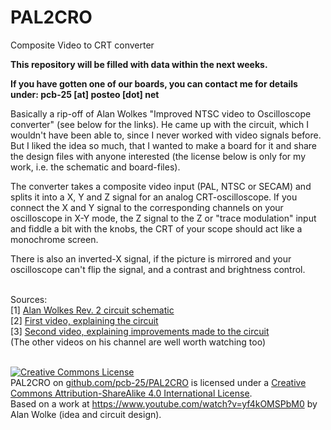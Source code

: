 # PAL2CRO
Composite Video to CRT converter

<b>This repository will be filled with data within the next weeks.</b>

<b>If you have gotten one of our boards, you can contact me for details under: pcb-25 [at] posteo [dot] net</b>

Basically a rip-off of Alan Wolkes "Improved NTSC video to Oscilloscope converter" (see below for the links). He came up with the circuit, which I wouldn't have been able to, since I never worked with video signals before. But I liked the idea so much, that I wanted to make a board for it and share the design files with anyone interested (the license below is only for my work, i.e. the schematic and board-files).

The converter takes a composite video input (PAL, NTSC or SECAM) and splits it into a X, Y and Z signal for an analog CRT-oscilloscope. If you connect the X and Y signal to the corresponding channels on your oscilloscope in X-Y mode, the Z signal to the Z or "trace modulation" input and fiddle a bit with the knobs, the CRT of your scope should act like a monochrome screen.

There is also an inverted-X signal, if the picture is mirrored and your oscilloscope can't flip the signal, and a contrast and brightness control.<br /><br />

Sources:<br />
[1] <a href="http://www.qsl.net/w2aew/W2AEW_NTSC_2_Scope_2.pdf">Alan Wolkes Rev. 2 circuit schematic</a><br />
[2] <a href="https://www.youtube.com/watch?v=5FYF5uhCzAM">First video, explaining the circuit</a><br />
[3] <a href="https://www.youtube.com/watch?v=yf4kOMSPbM0">Second video, explaining improvements made to the circuit</a><br />
(The other videos on his channel are well worth watching too)<br /><br />

<a rel="license" href="http://creativecommons.org/licenses/by-sa/4.0/"><img alt="Creative Commons License" style="border-width:0" src="https://i.creativecommons.org/l/by-sa/4.0/88x31.png" /></a><br /><span xmlns:dct="http://purl.org/dc/terms/" property="dct:title">PAL2CRO</span> on <a xmlns:cc="http://creativecommons.org/ns#" href="github.com/pcb-25/PAL2CRO" property="cc:attributionName" rel="cc:attributionURL">github.com/pcb-25/PAL2CRO</a> is licensed under a <a rel="license" href="http://creativecommons.org/licenses/by-sa/4.0/">Creative Commons Attribution-ShareAlike 4.0 International License</a>.<br />Based on a work at <a xmlns:dct="http://purl.org/dc/terms/" href="https://www.youtube.com/watch?v=yf4kOMSPbM0" rel="dct:source">https://www.youtube.com/watch?v=yf4kOMSPbM0</a> by Alan Wolke (idea and circuit design).
